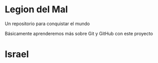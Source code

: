 # Legion del Mal
Un repositorio para conquistar el mundo

Básicamente aprenderemos más sobre Git y GitHub con este proyecto


# Israel